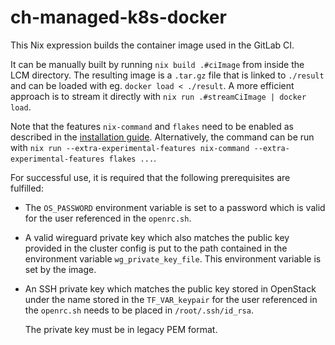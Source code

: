 # ch-managed-k8s-docker

This Nix expression builds the container image used in the GitLab CI.

It can be manually built by running `nix build .#ciImage` from inside the LCM directory. The resulting image is a `.tar.gz` file that is linked to `./result` and can be loaded with eg. `docker load < ./result`. A more efficient approach is to stream it directly with `nix run .#streamCiImage | docker load`.

Note that the features `nix-command` and `flakes` need to be enabled as described in the [installation guide](https://yaook.gitlab.io/k8s/devel/user/guide/initialization.html). Alternatively, the command can be run with `nix run --extra-experimental-features nix-command --extra-experimental-features flakes ...`.

For successful use, it is required that the following prerequisites
are fulfilled:

- The `OS_PASSWORD` environment variable is set to a password which is
  valid for the user referenced in the `openrc.sh`.

- A valid wireguard private key which also matches the public key
  provided in the cluster config is put to the path contained in the
  environment variable `wg_private_key_file`. This environment
  variable is set by the image.

- An SSH private key which matches the public key stored in OpenStack
  under the name stored in the `TF_VAR_keypair` for the user referenced
  in the `openrc.sh` needs to be placed in `/root/.ssh/id_rsa`.

  The private key must be in legacy PEM format.
